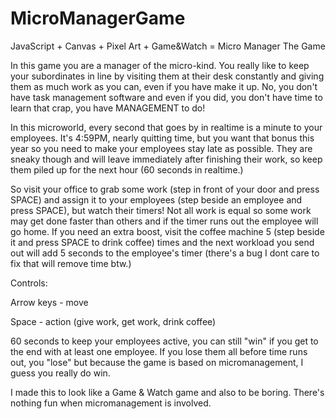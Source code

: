 # MicroManagerGame
JavaScript + Canvas + Pixel Art + Game&amp;Watch = Micro Manager The Game

In this game you are a manager of the micro-kind. You really like to keep your subordinates in line by visiting them at their desk constantly and giving them as much work as you can, even if you have make it up. No, you don't have task management software and even if you did, you don't have time to learn that crap, you have MANAGEMENT to do!

In this microworld, every second that goes by in realtime is a minute to your employees. It's 4:59PM, nearly quitting time, but you want that bonus this year so you need to make your employees stay late as possible. They are sneaky though and will leave immediately after finishing their work, so keep them piled up for the next hour (60 seconds in realtime.)

So visit your office to grab some work (step in front of your door and press SPACE) and assign it to your employees (step beside an employee and press SPACE), but watch their timers! Not all work is equal so some work may get done faster than others and if the timer runs out the employee will go home. If you need an extra boost, visit the coffee machine 5 (step beside it and press SPACE to drink coffee) times and the next workload you send out will add 5 seconds to the employee's timer (there's a bug I dont care to fix that will remove time btw.)

Controls:

Arrow keys - move

Space - action (give work, get work, drink coffee)

60 seconds to keep your employees active, you can still "win" if you get to the end with at least one employee. If you lose them all before time runs out, you "lose" but because the game is based on micromanagement, I guess you really do win.

I made this to look like a Game &amp; Watch game and also to be boring. There's nothing fun when micromanagement is involved.

